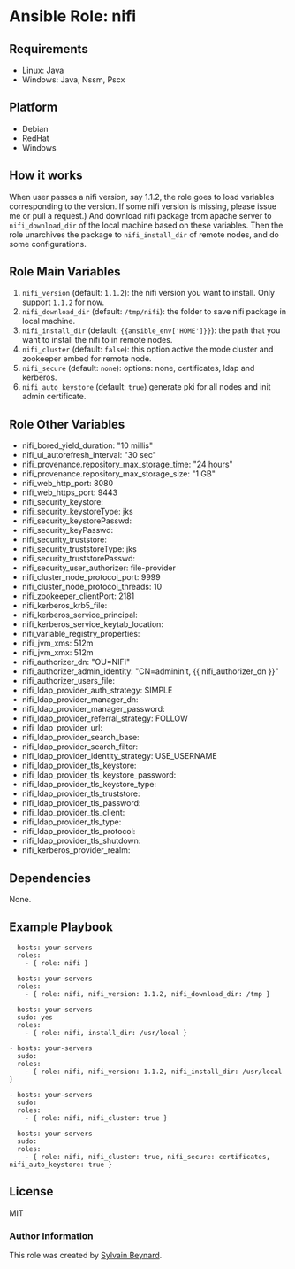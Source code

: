# Ansible Role: nifi

## Requirements

   - Linux: Java
   - Windows: Java, Nssm, Pscx

## Platform

   - Debian
   - RedHat
   - Windows

## How it works

When user passes a nifi version, say 1.1.2, the role goes to load variables corresponding to the version.
If some nifi version is missing, please issue me or pull a request.)
And download nifi package from apache server to `nifi_download_dir` of the local machine based on these variables.
Then the role unarchives the package to `nifi_install_dir` of remote nodes, and do some configurations.

## Role Main Variables

1. `nifi_version` (default: `1.1.2`): the nifi version you want to install. Only support `1.1.2` for now.
2. `nifi_download_dir` (default: `/tmp/nifi`): the folder to save nifi package in local machine.
3. `nifi_install_dir` (default: `{{ansible_env['HOME']}}`): the path that you want to install the nifi to in remote nodes.
4. `nifi_cluster` (default: `false`): this option active the mode cluster and zookeeper embed for remote node. 
5. `nifi_secure` (default: `none`): options: none, certificates, ldap and kerberos.
6. `nifi_auto_keystore` (default: `true`) generate pki for all nodes and init admin certificate.

## Role Other Variables

- nifi_bored_yield_duration: "10 millis"
- nifi_ui_autorefresh_interval: "30 sec"
- nifi_provenance.repository_max_storage_time: "24 hours"
- nifi_provenance.repository_max_storage_size: "1 GB"
- nifi_web_http_port: 8080
- nifi_web_https_port: 9443
- nifi_security_keystore:
- nifi_security_keystoreType: jks
- nifi_security_keystorePasswd:
- nifi_security_keyPasswd:
- nifi_security_truststore:
- nifi_security_truststoreType: jks
- nifi_security_truststorePasswd:
- nifi_security_user_authorizer: file-provider
- nifi_cluster_node_protocol_port: 9999
- nifi_cluster_node_protocol_threads: 10
- nifi_zookeeper_clientPort: 2181
- nifi_kerberos_krb5_file:
- nifi_kerberos_service_principal:
- nifi_kerberos_service_keytab_location:
- nifi_variable_registry_properties:
- nifi_jvm_xms: 512m
- nifi_jvm_xmx: 512m
- nifi_authorizer_dn: "OU=NIFI"
- nifi_authorizer_admin_identity: "CN=admininit, {{ nifi_authorizer_dn }}"
- nifi_authorizer_users_file:
- nifi_ldap_provider_auth_strategy: SIMPLE
- nifi_ldap_provider_manager_dn:
- nifi_ldap_provider_manager_password:
- nifi_ldap_provider_referral_strategy: FOLLOW
- nifi_ldap_provider_url:
- nifi_ldap_provider_search_base:
- nifi_ldap_provider_search_filter:
- nifi_ldap_provider_identity_strategy: USE_USERNAME
- nifi_ldap_provider_tls_keystore:
- nifi_ldap_provider_tls_keystore_password:
- nifi_ldap_provider_tls_keystore_type:
- nifi_ldap_provider_tls_truststore:
- nifi_ldap_provider_tls_password:
- nifi_ldap_provider_tls_client:
- nifi_ldap_provider_tls_type:
- nifi_ldap_provider_tls_protocol:
- nifi_ldap_provider_tls_shutdown:
- nifi_kerberos_provider_realm:


## Dependencies

None.

## Example Playbook

    - hosts: your-servers
      roles:
        - { role: nifi }

    - hosts: your-servers
      roles:
        - { role: nifi, nifi_version: 1.1.2, nifi_download_dir: /tmp }

    - hosts: your-servers
      sudo: yes
      roles:
        - { role: nifi, install_dir: /usr/local }

    - hosts: your-servers
      sudo:
      roles:
        - { role: nifi, nifi_version: 1.1.2, nifi_install_dir: /usr/local }

    - hosts: your-servers
      sudo:
      roles:
        - { role: nifi, nifi_cluster: true }

    - hosts: your-servers
      sudo:
      roles:
        - { role: nifi, nifi_cluster: true, nifi_secure: certificates, nifi_auto_keystore: true }

## License

MIT

### Author Information

This role was created by [Sylvain Beynard](https://github.com/sbeyn).


